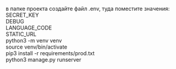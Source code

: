в папке проекта создайте файл .env, туда поместите значения:  
    SECRET_KEY  
    DEBUG  
    LANGUAGE_CODE  
    STATIC_URL  
python3 -m venv venv  
source venv/bin/activate  
pip3 install -r requirements/prod.txt  
python3 manage.py runserver  